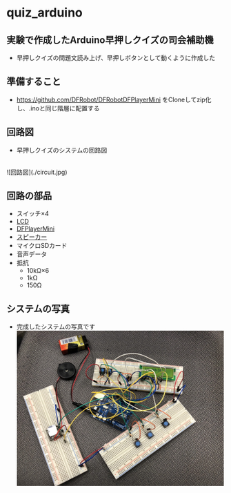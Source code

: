 # quiz_arduino

## 実験で作成したArduino早押しクイズの司会補助機
* 早押しクイズの問題文読み上げ、早押しボタンとして動くように作成した
## 準備すること
* https://github.com/DFRobot/DFRobotDFPlayerMini をCloneしてzip化し、.inoと同じ階層に配置する

## 回路図
* 早押しクイズのシステムの回路図
<br>
![回路図](./circuit.jpg)

## 回路の部品
* スイッチ×4
* [LCD](http://akizukidenshi.com/catalog/g/gP-01675/)
* [DFPlayerMini](http://akizukidenshi.com/catalog/g/gM-12544/)
* [スピーカー](http://akizukidenshi.com/catalog/g/gP-01251/)
* マイクロSDカード
* 音声データ
* 抵抗　
  * 10kΩ×6
  * 1kΩ
  * 150Ω

## システムの写真
* 完成したシステムの写真です
![全体](./system.jpg)